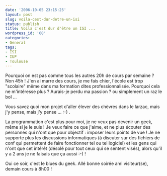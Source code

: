```yaml
---
date: '2006-10-05 23:15:25'
layout: post
slug: voila-cest-dur-detre-un-isi
status: publish
title: Voila c'est dur d'être un ISI ...
wordpress_id: '68'
categories:
- General
tags:
- ISI
- IUP
- Toulouse
---
```


Pourquoi on est pas comme tous les autres 20h de cours par semaine ? Non 45h ! J'en ai marre des cours, je me fais chier, l'école est trop "scolaire" même dans ma formation dites professionnalisée. Pourquoi cela ne m'intéresse plus ? Aurais-je perdu ma passion ? ou simplement un raz le bol ...

Vous savez quoi mon projet d'aller élever des chèvres dans le larzac, mais j'y pense, mais j'y pense ... :-) .

La programmation c'est plus pour moi, je ne veux pas devenir un geek, même si je le suis ! Je veux faire ce que j'aime, et ne plus écouter des personnes qui n'ont que pour objectif : imposer leurs points de vue ! Je ne supporte plus les discussions informatiques (à discuter sur des fichiers de conf qui permettent de faire fonctionner tel ou tel logiciel) et les gens qui n'ont que cet intérêt (désolé pour tout ceux qui se sentent visés), alors qu'il y a 2 ans je ne faisais que ça aussi :-) !

Oui ce soir, c'est le blues du geek. Allé bonne soirée ami visiteur(se), demain cours à 8h00 !
